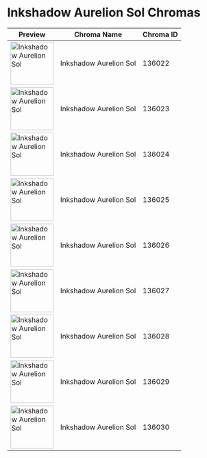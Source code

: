 # Inkshadow Aurelion Sol Chromas

| Preview | Chroma Name | Chroma ID |
|---|---|---|
| <img src='https://raw.communitydragon.org/latest/plugins/rcp-be-lol-game-data/global/default/v1/champion-chroma-images/136/136022.png' alt='Inkshadow Aurelion Sol' width='100'> | Inkshadow Aurelion Sol | 136022 |
| <img src='https://raw.communitydragon.org/latest/plugins/rcp-be-lol-game-data/global/default/v1/champion-chroma-images/136/136023.png' alt='Inkshadow Aurelion Sol' width='100'> | Inkshadow Aurelion Sol | 136023 |
| <img src='https://raw.communitydragon.org/latest/plugins/rcp-be-lol-game-data/global/default/v1/champion-chroma-images/136/136024.png' alt='Inkshadow Aurelion Sol' width='100'> | Inkshadow Aurelion Sol | 136024 |
| <img src='https://raw.communitydragon.org/latest/plugins/rcp-be-lol-game-data/global/default/v1/champion-chroma-images/136/136025.png' alt='Inkshadow Aurelion Sol' width='100'> | Inkshadow Aurelion Sol | 136025 |
| <img src='https://raw.communitydragon.org/latest/plugins/rcp-be-lol-game-data/global/default/v1/champion-chroma-images/136/136026.png' alt='Inkshadow Aurelion Sol' width='100'> | Inkshadow Aurelion Sol | 136026 |
| <img src='https://raw.communitydragon.org/latest/plugins/rcp-be-lol-game-data/global/default/v1/champion-chroma-images/136/136027.png' alt='Inkshadow Aurelion Sol' width='100'> | Inkshadow Aurelion Sol | 136027 |
| <img src='https://raw.communitydragon.org/latest/plugins/rcp-be-lol-game-data/global/default/v1/champion-chroma-images/136/136028.png' alt='Inkshadow Aurelion Sol' width='100'> | Inkshadow Aurelion Sol | 136028 |
| <img src='https://raw.communitydragon.org/latest/plugins/rcp-be-lol-game-data/global/default/v1/champion-chroma-images/136/136029.png' alt='Inkshadow Aurelion Sol' width='100'> | Inkshadow Aurelion Sol | 136029 |
| <img src='https://raw.communitydragon.org/latest/plugins/rcp-be-lol-game-data/global/default/v1/champion-chroma-images/136/136030.png' alt='Inkshadow Aurelion Sol' width='100'> | Inkshadow Aurelion Sol | 136030 |
